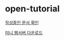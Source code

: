 # open-tutorial

[작성중인 문서 확인](http://realgrid2.s3-website.ap-northeast-2.amazonaws.com/)

[미니 웹서버 다운로드](http://realgrid2.s3-website.ap-northeast-2.amazonaws.com/downloads/realgrid2.zip)